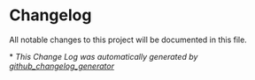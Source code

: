 # Changelog

All notable changes to this project will be documented in this file.



\* *This Change Log was automatically generated by [github_changelog_generator](https://github.com/skywinder/Github-Changelog-Generator)*